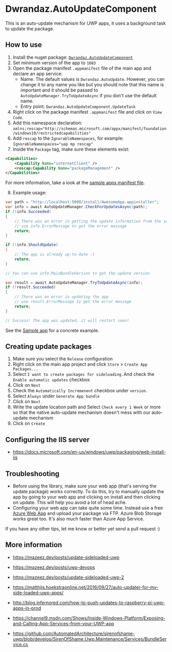 # Dwrandaz.AutoUpdateComponent

﻿This is an auto-update mechanism for UWP apps, it uses a background task to update the package.

## How to use
1. Install the nuget package: [`Dwrandaz.AutoUpdateComponent`](http://nuget.org/packages/Dwrandaz.AutoUpdateComponent)
2. Set minimum version of the app to `1803`
3. Open the package manifest `.appmanifest` file of the main app and declare an app service:
   - Name: The default values is `Dwrandaz.AutoUpdate`. However, you can change it to any name you like but you should note that this name is important and it should be passed to `AutoUpdateManager.TryToUpdateAsync` if you don't use the default name.
   - Entry point: `Dwrandaz.AutoUpdateComponent.UpdateTask`
4. Right click on the package manifest `.appmanifest` file and click on `View Code`.
5. Add this namespace declaration: `xmlns:rescap="http://schemas.microsoft.com/appx/manifest/foundation/windows10/restrictedcapabilities"`
6. Add `rescap` to the `IgnorableNamespaces`, for example: `IgnorableNamespaces="uap mp rescap"`
7. Inside the `Package` tag, make sure these elements exist:

```xml
<Capabilities>
    <Capability Name="internetClient" />
    <rescap:Capability Name="packageManagement" />
</Capabilities>
```
For more information, take a look at the [sample apps manifest file](https://github.com/Dwrandaz/AutoUpdateComponent/blob/master/Sample/SampleApp/Package.appxmanifest).

8. Example usage:
```csharp
var path = "http://localhost:5000/install/AwesomeApp.appinstaller";
var info = await AutoUpdateManager.CheckForUpdatesAsync(path);
if (!info.Succeeded)
{
    // There was an error in getting the update information from the server
    // use info.ErrorMessage to get the error message
    return;
}

if (!info.ShouldUpdate)
{
    // The app is already up-to-date :)
    return;
}

// You can use info.MainBundleVersion to get the update version

var result = await AutoUpdateManager.TryToUpdateAsync(info);
if (!result.Succeeded)
{
    // There was an error in updating the app
    // use result.ErrorMessage to get the error message
    return;
}

// Success! The app was updated, it will restart soon!
```

See the [Sample app](https://github.com/Dwrandaz/AutoUpdateComponent/blob/master/Sample/SampleApp/MainPage.xaml.cs#L35) for a concrete example.

## Creating update packages

1. Make sure you select the `Release` configuration
2. Right click on the main app project and click `Store` > `Create App Packages...`
3. Select `I want to create packages for sideloading.`And check the `Enable automatic updates` checkbox
4. Click on `Next`
5. Check the `Automatically Incremenent` checkbox under `version`.
6. Select `Always` under `Generate App bundle`
7. Click on `Next`
8. Write the update location path and Select `Check every 1 Week` or more so that the native auto-update mechanism doesn't mess with our auto-update mechanism
9. Click on `Create`

## Configuring the IIS server

- https://docs.microsoft.com/en-us/windows/uwp/packaging/web-install-iis

## Troubleshooting
 - Before using the library, make sure your web app (that's serving the update package) works correctly. To do this, try to manually update the app by going to your web app and clicking on install and then clicking on update. This will help you avoid a lot of head ache.
 - Configuring your web app can take quite some time. Instead use a free [Azure Web App](https://docs.microsoft.com/en-us/azure/app-service-web/) and upload your package via FTP. Azure Blob Storage works great too. It's also much faster than Azure App Service.

If you have any other tips, let me know or better yet send a pull request :)

## More information
- https://mazeez.dev/posts/update-sideloaded-uwp
- https://mazeez.dev/posts/uwp-devops
- https://mazeez.dev/posts/update-sideloaded-uwp-2

- https://matthijs.hoekstraonline.net/2016/09/27/auto-updater-for-my-side-loaded-uwp-apps/
- http://blog.infernored.com/how-to-push-updates-to-raspberry-pi-uwp-apps-in-prod
- https://channel9.msdn.com/Shows/Inside-Windows-Platform/Exposing-and-Calling-App-Services-from-your-UWP-app
- https://github.com/AutomatedArchitecture/sirenofshame-uwp/blob/develop/SirenOfShame.Uwp.Maintenance/Services/BundleService.cs
